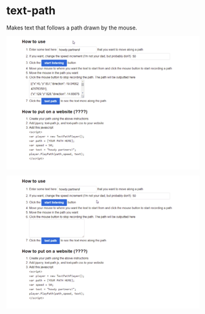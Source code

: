 # text-path
Makes text that follows a path drawn by the mouse.

![Example 1](example01.gif?raw=true "example 1")

![Example 2](example02.gif?raw=true "example 2")
